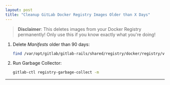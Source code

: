 ```yaml
---
layout: post
title: "Cleanup GitLab Docker Registry Images Older than X Days"
---
```


> **Disclaimer**: This deletes images from your Docker Registry permanently! Only use this if you know exactly what you're doing!

1. Delete *Manifests* older than 90 days:
   ```bash
   find /var/opt/gitlab/gitlab-rails/shared/registry/docker/registry/v2/repositories -regex "^.*/_manifests/\(tags\/.*\/index\|revisions\)/sha256/.*$" -type d -mtime +90 -exec rm -rf {} \; 2>/dev/null
   ```
2. Run Garbage Collector:
   ```bash
   gitlab-ctl registry-garbage-collect -m
   ```

---

